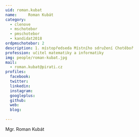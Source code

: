 ```yaml
---
uid: roman.kubat
name:     Roman Kubát
category:
  - clenove
  - mschotebor
  - pmschotebor
  - kandidat2018
ordpmschotebor: 2
description: 1. místopředseda Místního sdružení Chotěboř
profession: učitel matematiky a informatiky
img: people/roman-kubat.jpg
mail:
  - roman.kubat@pirati.cz
profiles:
  facebook: 
  twitter: 
  linkedin: 
  instagram: 
  googleplus: 
  github: 
  web: 
  blog: 
  
---
```


Mgr. Roman Kubát
